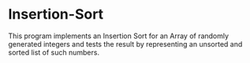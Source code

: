 # Insertion-Sort
 This program implements an Insertion Sort for an Array of randomly  generated integers and tests the result by representing an unsorted and   sorted list of such numbers.
